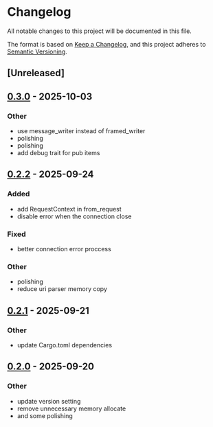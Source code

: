 # Changelog

All notable changes to this project will be documented in this file.

The format is based on [Keep a Changelog](https://keepachangelog.com/en/1.0.0/),
and this project adheres to [Semantic Versioning](https://semver.org/spec/v2.0.0.html).

## [Unreleased]

## [0.3.0](https://github.com/foldright/micro-http/compare/micro-http-v0.2.2...micro-http-v0.3.0) - 2025-10-03

### Other

- use message_writer instead of framed_writer
- polishing
- polishing
- add debug trait for pub items

## [0.2.2](https://github.com/foldright/micro-http/compare/micro-http-v0.2.1...micro-http-v0.2.2) - 2025-09-24

### Added

- add RequestContext in from_request
- disable error when the connection close

### Fixed

- better connection error proccess

### Other

- polishing
- reduce uri parser memory copy

## [0.2.1](https://github.com/foldright/micro-http/compare/micro-http-v0.2.0...micro-http-v0.2.1) - 2025-09-21

### Other

- update Cargo.toml dependencies

## [0.2.0](https://github.com/foldright/micro-http/compare/micro-http-v0.1.1...micro-http-v0.2.0) - 2025-09-20

### Other

- update version setting
- remove unnecessary memory allocate
- and some polishing
